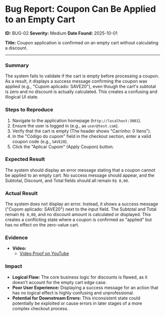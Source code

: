 # Bug Report: Coupon Can Be Applied to an Empty Cart

**ID:** BUG-02
**Severity:** Medium
**Date Found:** 2025-10-01

**Title:** Coupon application is confirmed on an empty cart without calculating a discount.

---
### Summary
The system fails to validate if the cart is empty before processing a coupon. As a result, it displays a success message confirming the coupon was applied (e.g., "Cupom aplicado: SAVE20"), even though the cart's subtotal is zero and no discount is actually calculated. This creates a confusing and illogical UI state.

### Steps to Reproduce
1. Navigate to the application homepage (`http://localhost:3001`).
2. Ensure the user is logged in (e.g., as `user@test.com`).
3. Verify that the cart is empty (The header shows "Carrinho: 0 Itens").
4. In the "Código do cupom" field in the checkout section, enter a valid coupon code (e.g., `SAVE20`).
5. Click the "Aplicar Cupom" (Apply Coupon) button.

### Expected Result
The system should display an error message stating that a coupon cannot be applied to an empty cart. No success message should appear, and the Subtotal, Discount, and Total fields should all remain `R$ 0,00`.

### Actual Result
The system does not display an error. Instead, it shows a success message ("Cupom aplicado: SAVE20") next to the input field. The Subtotal and Total remain `R$ 0,00`, and no discount amount is calculated or displayed. This creates a conflicting state where a coupon is confirmed as "applied" but has no effect on the zero-value cart.

### Evidence
- **Video:**
  - [Video Proof on YouTube](https://youtu.be/rhXZPFZzwl0)

### Impact
- **Logical Flaw:** The core business logic for discounts is flawed, as it doesn't account for the empty cart edge case.
- **Poor User Experience:** Displaying a success message for an action that has no logical effect is highly confusing and unprofessional.
- **Potential for Downstream Errors:** This inconsistent state could potentially be exploited or cause errors in later stages of a more complex checkout process.
